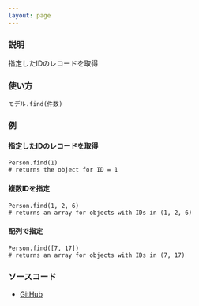 ```yaml
---
layout: page
---
```

### 説明
指定したIDのレコードを取得

### 使い方
    モデル.find(件数)

### 例
#### 指定したIDのレコードを取得
    Person.find(1)
    # returns the object for ID = 1

#### 複数IDを指定
    Person.find(1, 2, 6)
    # returns an array for objects with IDs in (1, 2, 6)

#### 配列で指定
    Person.find([7, 17])
    # returns an array for objects with IDs in (7, 17)

### ソースコード
* [GitHub](https://github.com/rails/rails/blob/f33d52c95217212cbacc8d5e44b5a8e3cdc6f5b3/activerecord/lib/active_record/relation/finder_methods.rb#L67)